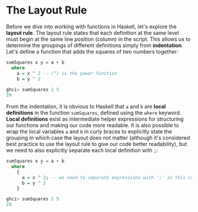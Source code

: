 # The Layout Rule

Before we dive into working with functions in Haskell, let's explore the **layout rule**. The layout rule states that each definition at the same level must begin at the same line position (column) in the script. This allows us to determine the groupings of different definitions simply from **indentation**. Let's define a function that adds the squares of two numbers together:

```haskell
sumSquares x y = a + b
  where
    a = x ^ 2 -- (^) is the power function
    b = y ^ 2
    
ghci> sumSquares 2 5
29
```

From the indentation, it is obvious to Haskell that `a` and `b` are **local definitions** in the function `sumSquares`, defined using the `where` keyword. **Local definitions** exist as intermediate helper expressions for structuring our functions and making our code more readable. It is also possible to wrap the local variables `a` and `b` in curly braces to explicitly state the grouping in which case the layout does not matter (although it's considered best practice to use the layout rule to give our code better readability), but we need to also explicitly separate each local definition with `;`:

```haskell
sumSquares x y = a + b
  where
    {
      a = x ^ 2; -- we need to separate expressions with ';' in this case
      b = y ^ 2
    }

ghci> sumSquares 2 5
29
```

